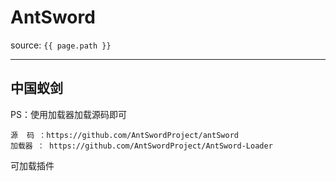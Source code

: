 # AntSword

source: `{{ page.path }}`

---

## 中国蚁剑

PS：使用加载器加载源码即可

```
源  码 ：https://github.com/AntSwordProject/antSword
加载器 ： https://github.com/AntSwordProject/AntSword-Loader
```

可加载插件

